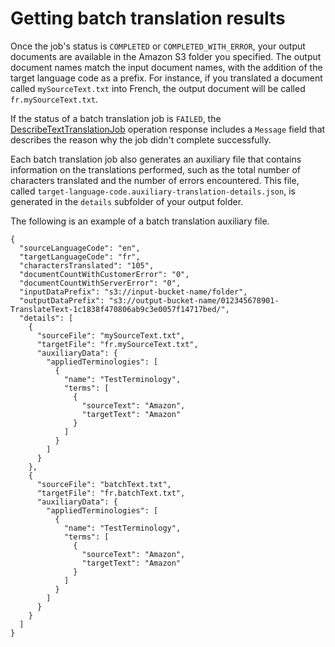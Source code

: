 # Getting batch translation results<a name="async-results"></a>

Once the job's status is `COMPLETED` or `COMPLETED_WITH_ERROR`, your output documents are available in the Amazon S3 folder you specified\. The output document names match the input document names, with the addition of the target language code as a prefix\. For instance, if you translated a document called `mySourceText.txt` into French, the output document will be called `fr.mySourceText.txt`\.

If the status of a batch translation job is `FAILED`, the [DescribeTextTranslationJob](https://docs.aws.amazon.com/translate/latest/APIReference/API_DescribeTextTranslationJob.html) operation response includes a `Message` field that describes the reason why the job didn't complete successfully\.

Each batch translation job also generates an auxiliary file that contains information on the translations performed, such as the total number of characters translated and the number of errors encountered\. This file, called `target-language-code.auxiliary-translation-details.json`, is generated in the `details` subfolder of your output folder\.

The following is an example of a batch translation auxiliary file\.

```
{
  "sourceLanguageCode": "en",
  "targetLanguageCode": "fr",
  "charactersTranslated": "105",
  "documentCountWithCustomerError": "0",
  "documentCountWithServerError": "0",
  "inputDataPrefix": "s3://input-bucket-name/folder",
  "outputDataPrefix": "s3://output-bucket-name/012345678901-TranslateText-1c1838f470806ab9c3e0057f14717bed/",
  "details": [
    {
      "sourceFile": "mySourceText.txt",
      "targetFile": "fr.mySourceText.txt",
      "auxiliaryData": {
        "appliedTerminologies": [
          {
            "name": "TestTerminology",
            "terms": [
              {
                "sourceText": "Amazon",
                "targetText": "Amazon"
              }
            ]
          }
        ]
      }
    },
    {
      "sourceFile": "batchText.txt",
      "targetFile": "fr.batchText.txt",
      "auxiliaryData": {
        "appliedTerminologies": [
          {
            "name": "TestTerminology",
            "terms": [
              {
                "sourceText": "Amazon",
                "targetText": "Amazon"
              }
            ]
          }
        ]
      }
    }
  ]
}
```